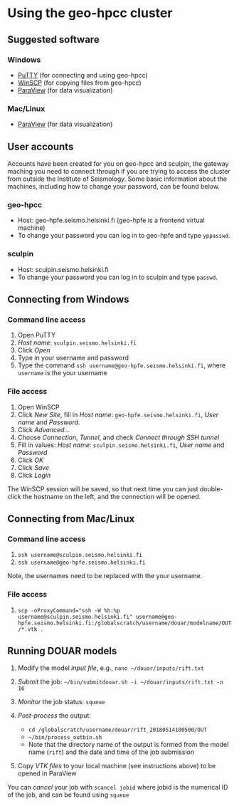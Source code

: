 # Using the geo-hpcc cluster

## Suggested software

### Windows

- [PuTTY](https://www.putty.org/) (for connecting and using geo-hpcc)
- [WinSCP](https://winscp.net/eng/index.php) (for copying files from geo-hpcc)
- [ParaView](https://www.paraview.org/download/) (for data visualization)

### Mac/Linux

- [ParaView](https://www.paraview.org/download/) (for data visualization)

## User accounts

Accounts have been created for you on geo-hpcc and sculpin, the gateway maching you need to connect through if you are trying to access the cluster from outside the Institute of Seismology. Some basic information about the machines, including how to change your password, can be found below.

### geo-hpcc

- Host: geo-hpfe.seismo.helsinki.fi (geo-hpfe is a frontend virtual machine)
- To change your password you can log in to geo-hpfe and type `yppasswd`.

### sculpin

- Host: sculpin.seismo.helsinki.fi
- To change your password you can log in to sculpin and type `passwd`.

## Connecting from Windows

### Command line access

1. Open PuTTY
2. *Host name*: `sculpin.seismo.helsinki.fi`
3. Click *Open*
4. Type in your username and password
5. Type the command `ssh username@geo-hpfe.seismo.helsinki.fi`, where `username` is the your username

### File access

1. Open WinSCP
2. Click *New Site*, fill in *Host name*: `geo-hpfe.seismo.helsinki.fi`, *User name* and *Password*.
3. Click *Advanced...*
4. Choose *Connection*, *Tunnel*, and check *Connect through SSH tunnel*
5. Fill in values: *Host name*: `sculpin.seismo.helsinki.fi`, *User name* and *Password*
6. Click *OK*
7. Click *Save*
8. Click *Login*

The WinSCP session will be saved, so that next time you can just double-click the hostname on the left, and the connection will be opened.

## Connecting from Mac/Linux

### Command line access

1. `ssh username@sculpin.seismo.helsinki.fi`
2. `ssh username@geo-hpfe.seismo.helsinki.fi`

Note, the usernames need to be replaced with the your username.

### File access

1. `scp -oProxyCommand="ssh -W %h:%p username@sculpin.seismo.helsinki.fi" username@geo-hpfe.seismo.helsinki.fi:/globalscratch/username/douar/modelname/OUT/*.vtk .`

## Running DOUAR models

1. Modify the model *input file*, e.g., `nano ~/douar/inputs/rift.txt`
2. *Submit* the job: `~/bin/submitdouar.sh -i ~/douar/inputs/rift.txt -n 16`
3. *Monitor* the job status: `squeue`
4. *Post-process* the output:

   - `cd /globalscratch/username/douar/rift_20180514100500/OUT`
   - `~/bin/process_outbin.sh`
   - Note that the directory name of the output is formed from the model name (`rift`) and the date and time of the job submission

5. Copy *VTK files* to your local machine (see instructions above) to be opened in ParaView

You can *cancel* your job with `scancel jobid` where jobid is the numerical ID of the job, and can be found using `squeue`